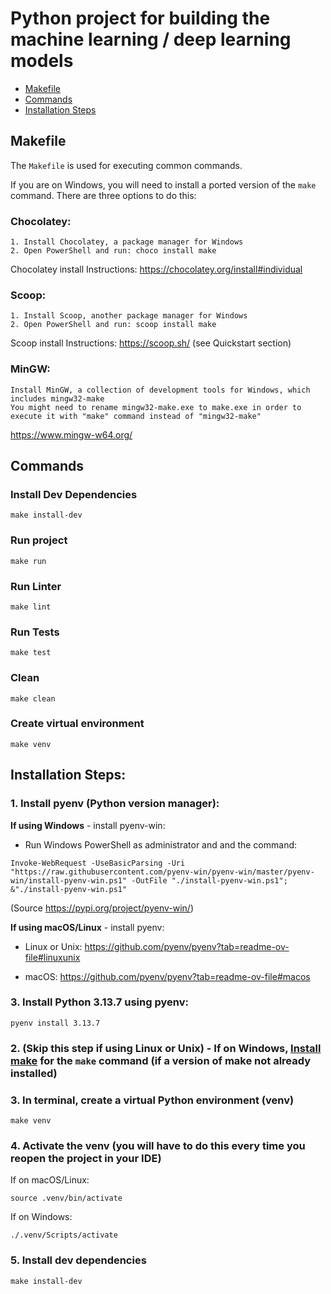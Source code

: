 # Python project for building the machine learning / deep learning models

- [Makefile](#makefile)
- [Commands](#commands)
- [Installation Steps](#installation-steps)

## Makefile

The `Makefile` is used for executing common commands.

If you are on Windows, you will need to install a ported version of the `make` command. There are three options to do this:

### Chocolatey:

    1. Install Chocolatey, a package manager for Windows 
    2. Open PowerShell and run: choco install make
Chocolatey install Instructions: https://chocolatey.org/install#individual

### Scoop:

    1. Install Scoop, another package manager for Windows
    2. Open PowerShell and run: scoop install make
Scoop install Instructions: https://scoop.sh/ (see Quickstart section)

### MinGW:

    Install MinGW, a collection of development tools for Windows, which includes mingw32-make
    You might need to rename mingw32-make.exe to make.exe in order to execute it with "make" command instead of "mingw32-make"
https://www.mingw-w64.org/

## Commands

### Install Dev Dependencies
  ```
  make install-dev
  ```

### Run project
  ```
  make run
  ```

### Run Linter
  ```
  make lint
  ```
  
### Run Tests
  ```
  make test
  ```
  
### Clean
  ```
  make clean
  ```

### Create virtual environment
  ```
  make venv
  ```

## Installation Steps:

  ### 1. Install pyenv (Python version manager):
  
  __If using Windows__ - install pyenv-win:
  
  - Run Windows PowerShell as administrator and and the command:
  ```
  Invoke-WebRequest -UseBasicParsing -Uri "https://raw.githubusercontent.com/pyenv-win/pyenv-win/master/pyenv-win/install-pyenv-win.ps1" -OutFile "./install-pyenv-win.ps1"; &"./install-pyenv-win.ps1"
  ```

  (Source https://pypi.org/project/pyenv-win/)

  __If using macOS/Linux__ - install pyenv:
  
  - Linux or Unix: https://github.com/pyenv/pyenv?tab=readme-ov-file#linuxunix
  
  - macOS: https://github.com/pyenv/pyenv?tab=readme-ov-file#macos

  ### 3. Install Python 3.13.7 using pyenv:

  ```
  pyenv install 3.13.7
  ```

  ### 2. (Skip this step if using Linux or Unix) - If on Windows, [Install make](#makefile) for the `make` command (if a version of make not already installed)

  ### 3. In terminal, create a virtual Python environment (venv)
  ```
  make venv
  ```

  ### 4. Activate the venv (you will have to do this every time you reopen the project in your IDE)
      
  If on macOS/Linux:

  ```
  source .venv/bin/activate
  ```

  If on Windows:

  ```
  ./.venv/Scripts/activate
  ```
      
  ### 5. Install dev dependencies
  ```
  make install-dev
  ```
